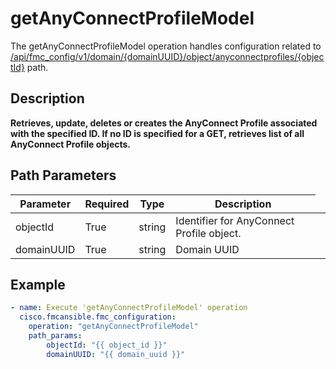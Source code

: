 # getAnyConnectProfileModel

The getAnyConnectProfileModel operation handles configuration related to [/api/fmc_config/v1/domain/{domainUUID}/object/anyconnectprofiles/{objectId}](/paths//api/fmc_config/v1/domain/{domain_uuid}/object/anyconnectprofiles/{object_id}.md) path.&nbsp;
## Description
**Retrieves, update, deletes or creates the AnyConnect Profile associated with the specified ID. If no ID is specified for a GET, retrieves list of all AnyConnect Profile objects.**

## Path Parameters
| Parameter | Required | Type | Description |
| --------- | -------- | ---- | ----------- |
| objectId | True | string <td colspan=3> Identifier for AnyConnect Profile object. |
| domainUUID | True | string <td colspan=3> Domain UUID |

## Example
```yaml
- name: Execute 'getAnyConnectProfileModel' operation
  cisco.fmcansible.fmc_configuration:
    operation: "getAnyConnectProfileModel"
    path_params:
        objectId: "{{ object_id }}"
        domainUUID: "{{ domain_uuid }}"

```